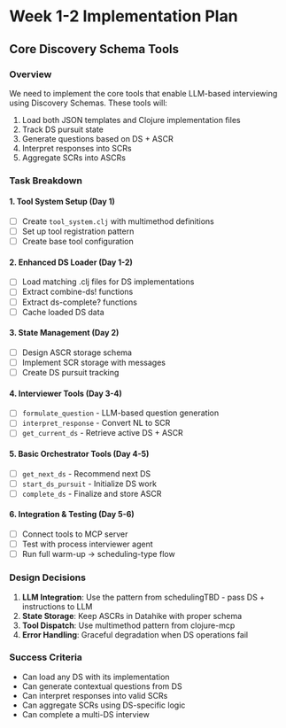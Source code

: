 # Week 1-2 Implementation Plan

## Core Discovery Schema Tools

### Overview
We need to implement the core tools that enable LLM-based interviewing using Discovery Schemas. These tools will:
1. Load both JSON templates and Clojure implementation files
2. Track DS pursuit state
3. Generate questions based on DS + ASCR
4. Interpret responses into SCRs
5. Aggregate SCRs into ASCRs

### Task Breakdown

#### 1. Tool System Setup (Day 1)
- [ ] Create `tool_system.clj` with multimethod definitions
- [ ] Set up tool registration pattern
- [ ] Create base tool configuration

#### 2. Enhanced DS Loader (Day 1-2)
- [ ] Load matching .clj files for DS implementations
- [ ] Extract combine-ds! functions
- [ ] Extract ds-complete? functions
- [ ] Cache loaded DS data

#### 3. State Management (Day 2)
- [ ] Design ASCR storage schema
- [ ] Implement SCR storage with messages
- [ ] Create DS pursuit tracking

#### 4. Interviewer Tools (Day 3-4)
- [ ] `formulate_question` - LLM-based question generation
- [ ] `interpret_response` - Convert NL to SCR
- [ ] `get_current_ds` - Retrieve active DS + ASCR

#### 5. Basic Orchestrator Tools (Day 4-5)
- [ ] `get_next_ds` - Recommend next DS
- [ ] `start_ds_pursuit` - Initialize DS work
- [ ] `complete_ds` - Finalize and store ASCR

#### 6. Integration & Testing (Day 5-6)
- [ ] Connect tools to MCP server
- [ ] Test with process interviewer agent
- [ ] Run full warm-up → scheduling-type flow

### Design Decisions

1. **LLM Integration**: Use the pattern from schedulingTBD - pass DS + instructions to LLM
2. **State Storage**: Keep ASCRs in Datahike with proper schema
3. **Tool Dispatch**: Use multimethod pattern from clojure-mcp
4. **Error Handling**: Graceful degradation when DS operations fail

### Success Criteria
- Can load any DS with its implementation
- Can generate contextual questions from DS
- Can interpret responses into valid SCRs
- Can aggregate SCRs using DS-specific logic
- Can complete a multi-DS interview